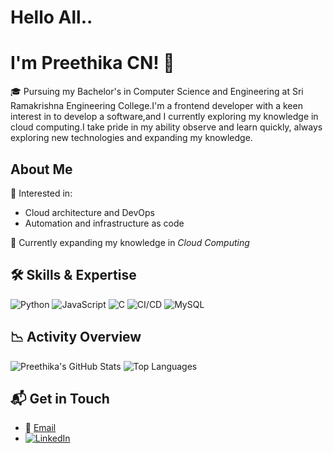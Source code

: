 # Hello All.. 
# I'm Preethika CN! 👋
🎓 Pursuing my Bachelor's in Computer Science and Engineering at Sri Ramakrishna Engineering College.I'm a frontend developer with a keen interest in to develop a software,and I currently exploring my knowledge in cloud computing.I take pride in my ability observe and learn quickly, always exploring new technologies and 
expanding my knowledge.

##  About Me
 🎯 Interested in:
  - Cloud architecture and DevOps
  - Automation and infrastructure as code
    
 🌱 Currently expanding my knowledge in *Cloud Computing*

## 🛠 Skills & Expertise
![Python](https://img.shields.io/badge/Python-3776AB?style=for-the-badge&logo=python&logoColor=white)
![JavaScript](https://img.shields.io/badge/JavaScript-F7DF1E?style=for-the-badge&logo=javascript&logoColor=black)
![C](https://img.shields.io/badge/C-A8B9CC?style=for-the-badge&logo=c&logoColor=white)
![CI/CD](https://img.shields.io/badge/CI%2FCD-0A0A0A?style=for-the-badge&logo=github-actions&logoColor=white)
![MySQL](https://img.shields.io/badge/MySQL-4479A1?style=for-the-badge&logo=mysql&logoColor=white)


## 📉 Activity Overview
![Preethika's GitHub Stats](https://github-readme-stats.vercel.app/api?username=preethika4&show_icons=true&theme=radical)
![Top Languages](https://github-readme-stats.vercel.app/api/top-langs/?username=preethika4&layout=compact&theme=radical)

## 📬 Get in Touch
- 📧 [Email](mailto:preethikaenika@17.com)
- [![LinkedIn](https://img.shields.io/badge/LinkedIn-0077B5?style=for-the-badge&logo=linkedin&logoColor=white)](https://www.linkedin.com/in/preethika-raj-3ab042296)







